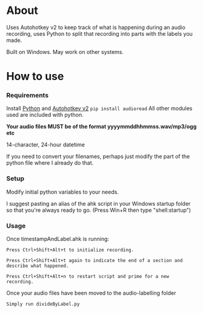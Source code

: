 # About
Uses Autohotkey v2 to keep track of what is happening during an audio recording, uses Python to split that recording into parts with the labels you made.

Built on Windows. May work on other systems.

# How to use
### Requirements
Install [Python](https://www.python.org/downloads/) and [Autohotkey v2](https://www.autohotkey.com/v2/)
`pip install audioread`
All other modules used are included with python.

**Your audio files MUST be of the format yyyymmddhhmmss.wav/mp3/ogg etc**

14-character, 24-hour datetime

If you need to convert your filenames, perhaps just modify the part of the python file where I already do that.

### Setup
Modify initial python variables to your needs.

I suggest pasting an alias of the ahk script in your Windows startup folder so that you're always ready to go. (Press Win+R then type "shell:startup")

### Usage
Once timestampAndLabel.ahk is running:

    Press Ctrl+Shift+Alt+t to initialize recording.

    Press Ctrl+Shift+Alt+t again to indicate the end of a section and describe what happened.

    Press Ctrl+Shift+Alt+n to restart script and prime for a new recording.

Once your audio files have been moved to the audio-labelling folder

    Simply run divideByLabel.py

